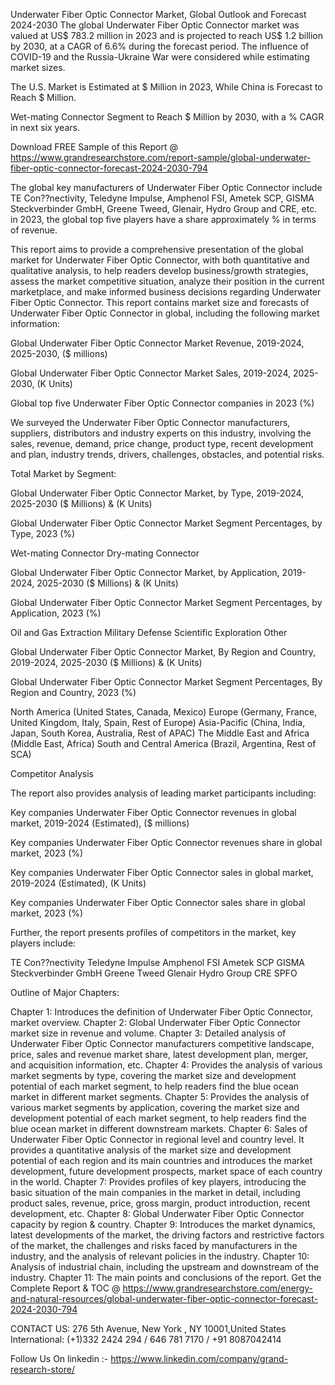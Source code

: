 Underwater Fiber Optic Connector Market, Global Outlook and Forecast 2024-2030
The global Underwater Fiber Optic Connector market was valued at US$ 783.2 million in 2023 and is projected to reach US$ 1.2 billion by 2030, at a CAGR of 6.6% during the forecast period. The influence of COVID-19 and the Russia-Ukraine War were considered while estimating market sizes.

The U.S. Market is Estimated at $ Million in 2023, While China is Forecast to Reach $ Million.

Wet-mating Connector Segment to Reach $ Million by 2030, with a % CAGR in next six years.

Download FREE Sample of this Report @ https://www.grandresearchstore.com/report-sample/global-underwater-fiber-optic-connector-forecast-2024-2030-794

The global key manufacturers of Underwater Fiber Optic Connector include TE Con??nectivity, Teledyne Impulse, Amphenol FSI, Ametek SCP, GISMA Steckverbinder GmbH, Greene Tweed, Glenair, Hydro Group and CRE, etc. in 2023, the global top five players have a share approximately % in terms of revenue.

This report aims to provide a comprehensive presentation of the global market for Underwater Fiber Optic Connector, with both quantitative and qualitative analysis, to help readers develop business/growth strategies, assess the market competitive situation, analyze their position in the current marketplace, and make informed business decisions regarding Underwater Fiber Optic Connector. This report contains market size and forecasts of Underwater Fiber Optic Connector in global, including the following market information:

Global Underwater Fiber Optic Connector Market Revenue, 2019-2024, 2025-2030, ($ millions)

Global Underwater Fiber Optic Connector Market Sales, 2019-2024, 2025-2030, (K Units)

Global top five Underwater Fiber Optic Connector companies in 2023 (%)

We surveyed the Underwater Fiber Optic Connector manufacturers, suppliers, distributors and industry experts on this industry, involving the sales, revenue, demand, price change, product type, recent development and plan, industry trends, drivers, challenges, obstacles, and potential risks.

Total Market by Segment:

Global Underwater Fiber Optic Connector Market, by Type, 2019-2024, 2025-2030 ($ Millions) & (K Units)

Global Underwater Fiber Optic Connector Market Segment Percentages, by Type, 2023 (%)

Wet-mating Connector
Dry-mating Connector

Global Underwater Fiber Optic Connector Market, by Application, 2019-2024, 2025-2030 ($ Millions) & (K Units)

Global Underwater Fiber Optic Connector Market Segment Percentages, by Application, 2023 (%)

Oil and Gas Extraction
Military Defense
Scientific Exploration
Other

Global Underwater Fiber Optic Connector Market, By Region and Country, 2019-2024, 2025-2030 ($ Millions) & (K Units)

Global Underwater Fiber Optic Connector Market Segment Percentages, By Region and Country, 2023 (%)

North America (United States, Canada, Mexico)
Europe (Germany, France, United Kingdom, Italy, Spain, Rest of Europe)
Asia-Pacific (China, India, Japan, South Korea, Australia, Rest of APAC)
The Middle East and Africa (Middle East, Africa)
South and Central America (Brazil, Argentina, Rest of SCA)

Competitor Analysis

The report also provides analysis of leading market participants including:

Key companies Underwater Fiber Optic Connector revenues in global market, 2019-2024 (Estimated), ($ millions)

Key companies Underwater Fiber Optic Connector revenues share in global market, 2023 (%)

Key companies Underwater Fiber Optic Connector sales in global market, 2019-2024 (Estimated), (K Units)

Key companies Underwater Fiber Optic Connector sales share in global market, 2023 (%)

Further, the report presents profiles of competitors in the market, key players include:

TE Con??nectivity
Teledyne Impulse
Amphenol FSI
Ametek SCP
GISMA Steckverbinder GmbH
Greene Tweed
Glenair
Hydro Group
CRE
SPFO

Outline of Major Chapters:

Chapter 1: Introduces the definition of Underwater Fiber Optic Connector, market overview.
Chapter 2: Global Underwater Fiber Optic Connector market size in revenue and volume.
Chapter 3: Detailed analysis of Underwater Fiber Optic Connector manufacturers competitive landscape, price, sales and revenue market share, latest development plan, merger, and acquisition information, etc.
Chapter 4: Provides the analysis of various market segments by type, covering the market size and development potential of each market segment, to help readers find the blue ocean market in different market segments.
Chapter 5: Provides the analysis of various market segments by application, covering the market size and development potential of each market segment, to help readers find the blue ocean market in different downstream markets.
Chapter 6: Sales of Underwater Fiber Optic Connector in regional level and country level. It provides a quantitative analysis of the market size and development potential of each region and its main countries and introduces the market development, future development prospects, market space of each country in the world.
Chapter 7: Provides profiles of key players, introducing the basic situation of the main companies in the market in detail, including product sales, revenue, price, gross margin, product introduction, recent development, etc.
Chapter 8: Global Underwater Fiber Optic Connector capacity by region & country.
Chapter 9: Introduces the market dynamics, latest developments of the market, the driving factors and restrictive factors of the market, the challenges and risks faced by manufacturers in the industry, and the analysis of relevant policies in the industry.
Chapter 10: Analysis of industrial chain, including the upstream and downstream of the industry.
Chapter 11: The main points and conclusions of the report.
Get the Complete Report & TOC @ https://www.grandresearchstore.com/energy-and-natural-resources/global-underwater-fiber-optic-connector-forecast-2024-2030-794

CONTACT US:
276 5th Avenue, New York , NY 10001,United States
International: (+1)332 2424 294 / 646 781 7170 / +91 8087042414

Follow Us On linkedin :- https://www.linkedin.com/company/grand-research-store/
